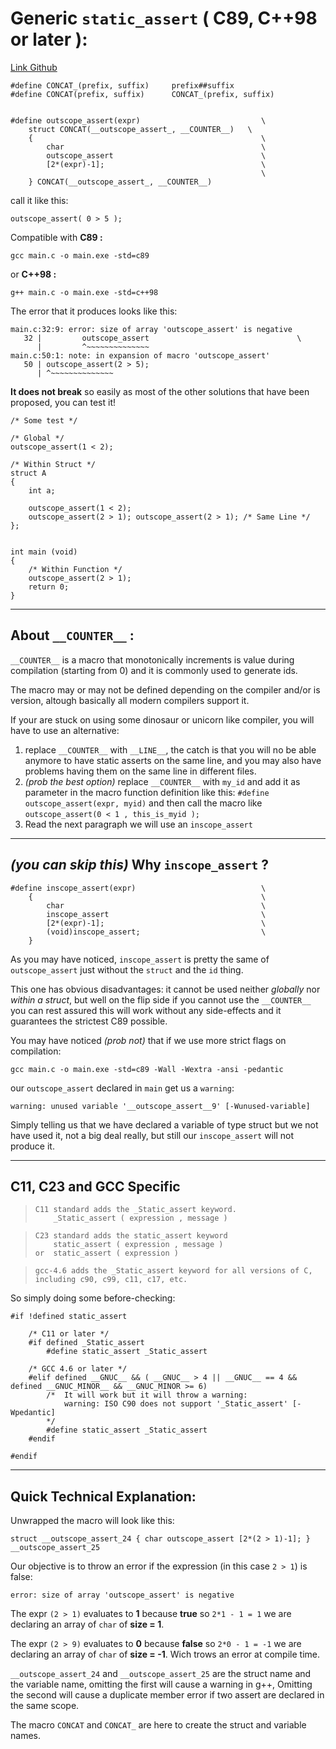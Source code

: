Generic `static_assert` ( C89, C++98 or later ):
================================================

[Link Github][1]

    #define CONCAT_(prefix, suffix)     prefix##suffix
    #define CONCAT(prefix, suffix)      CONCAT_(prefix, suffix)
    
    
    #define outscope_assert(expr)                           \
        struct CONCAT(__outscope_assert_, __COUNTER__)   \
        {                                                   \
            char                                            \
            outscope_assert                                 \
            [2*(expr)-1];                                   \
                                                            \
        } CONCAT(__outscope_assert_, __COUNTER__)

call it like this:

    outscope_assert( 0 > 5 );

Compatible with **C89 :**

    gcc main.c -o main.exe -std=c89

or **C++98 :**

    g++ main.c -o main.exe -std=c++98

The error that it produces looks like this:

    main.c:32:9: error: size of array 'outscope_assert' is negative
       32 |         outscope_assert                                 \
          |         ^~~~~~~~~~~~~~~
    main.c:50:1: note: in expansion of macro 'outscope_assert'
       50 | outscope_assert(2 > 5);
          | ^~~~~~~~~~~~~~~

**It does not break** so easily as most of the other solutions that have been proposed,
you can test it!

    /* Some test */

    /* Global */
    outscope_assert(1 < 2);
    
    /* Within Struct */
    struct A
    {
        int a;
    
        outscope_assert(1 < 2);
        outscope_assert(2 > 1); outscope_assert(2 > 1); /* Same Line */
    };
    
    
    int main (void)
    {
        /* Within Function */
        outscope_assert(2 > 1);
        return 0;
    }

----------
## About `__COUNTER__` : ##

`__COUNTER__` is a macro that monotonically increments is value during compilation (starting from 0) and it is commonly used to generate ids.

The macro may or may not be defined depending on the compiler and/or is version,
altough basically all modern compilers support it.

If your are stuck on using some dinosaur or unicorn like compiler, you will have to use an alternative:

 1. replace `__COUNTER__` with `__LINE__`, the catch is that you will no be able anymore to have static asserts on the same line, and you may also have problems having them on the same line in different files.
 2. *(prob the best option)* replace `__COUNTER__` with `my_id` and add it as parameter in the macro function definition like this: `#define outscope_assert(expr, myid)` and then call the macro like `outscope_assert(0 < 1 , this_is_myid );`
 3. Read the next paragraph we will use an `inscope_assert`


----------
## *(you can skip this)* Why `inscope_assert` ? ##

    #define inscope_assert(expr)                            \
        {                                                   \
            char                                            \
            inscope_assert                                  \
            [2*(expr)-1];                                   \
            (void)inscope_assert;                           \
        }

As you may have noticed, `inscope_assert` is pretty the same of `outscope_assert` just without the `struct` and the `id` thing.

This one has obvious disadvantages: it cannot be used neither *globally* nor *within a struct*, but well on the flip side if you cannot use the `__COUNTER__` you can rest assured this will work without any side-effects and it guarantees the strictest C89 possible.

You may have noticed *(prob not)* that if we use more strict flags on compilation:

    gcc main.c -o main.exe -std=c89 -Wall -Wextra -ansi -pedantic

 our `outscope_assert` declared in `main` get us a `warning`:

    warning: unused variable '__outscope_assert__9' [-Wunused-variable]

Simply telling us that we have declared a variable of type struct but we not have used it, not a big deal really, but still our `inscope_assert` will not produce it.


----------

## C11, C23 and GCC Specific ##

>     C11 standard adds the _Static_assert keyword.
>         _Static_assert ( expression , message )


>     C23 standard adds the static_assert keyword
>         static_assert ( expression , message )
>     or  static_assert ( expression )


>     gcc-4.6 adds the _Static_assert keyword for all versions of C,
>     including c90, c99, c11, c17, etc.

So simply doing some before-checking:

    #if !defined static_assert
    
        /* C11 or later */
        #if defined _Static_assert
            #define static_assert _Static_assert
    
        /* GCC 4.6 or later */
        #elif defined __GNUC__ && ( __GNUC__ > 4 || __GNUC__ == 4 && defined __GNUC_MINOR__ && __GNUC_MINOR >= 6)
            /*  It will work but it will throw a warning:
                warning: ISO C90 does not support '_Static_assert' [-Wpedantic] 
            */
            #define static_assert _Static_assert
        #endif
    
    #endif


----------

Quick Technical Explanation:
----------------------------

Unwrapped the macro will look like this:

    struct __outscope_assert_24 { char outscope_assert [2*(2 > 1)-1]; } __outscope_assert_25

Our objective is to throw an error if the expression (in this case `2 > 1`) is false:

    error: size of array 'outscope_assert' is negative

The expr `(2 > 1)` evaluates to **1** because **true** so `2*1 - 1 = 1` we are declaring an array of `char` of **size = 1**.

The expr `(2 > 9)` evaluates to **0** because **false** so `2*0 - 1 = -1` we are declaring an array of `char` of **size = -1**. Wich trows an error at compile time.

`__outscope_assert_24` and `__outscope_assert_25` are the struct name and the variable name, omitting the first will cause a warning in g++, Omitting the second will cause a duplicate member error if two assert are declared in the same scope.

The macro `CONCAT` and `CONCAT_` are here to create the struct and variable names.


  [1]: https://github.com/Marco-DG/static_assert.h
